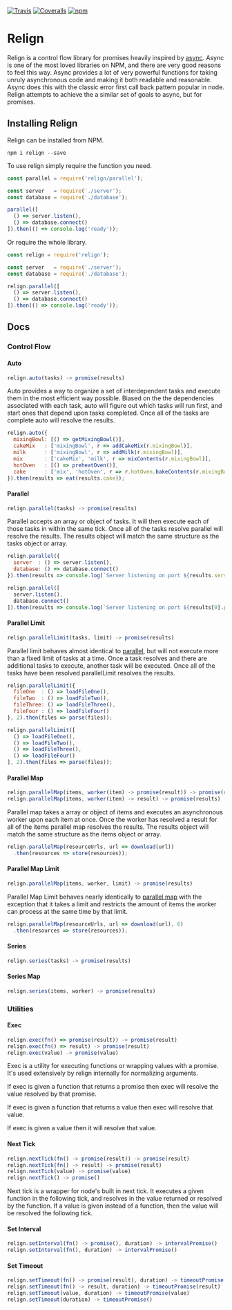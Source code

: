 [![Travis](https://img.shields.io/travis/rust-lang/rust.svg)](https://travis-ci.org/RobertWHurst/relign)
[![Coveralls](https://img.shields.io/coveralls/jekyll/jekyll.svg)](https://coveralls.io/github/RobertWHurst/relign)
[![npm](https://img.shields.io/npm/v/relign.svg)](https://www.npmjs.com/package/relign)

# Relign

Relign is a control flow library for promises heavily inspired by
[async](https://github.com/caolan/async). Async is one of the most loved
libraries on NPM, and there are very good reasons to feel this way. Async
provides a lot of very powerful functions for taking unruly asynchronous code
and making it both readable and reasonable. Async does this with the classic
error first call back pattern popular in node. Relign attempts to achieve the
a similar set of goals to async, but for promises.

## Installing Relign

Relign can be installed from NPM.

```shell
npm i relign --save
```

To use relign simply require the function you need.

```javascript
const parallel = require('relign/parallel');

const server   = require('./server');
const database = require('./database');

parallel([
  () => server.listen(),
  () => database.connect()
]).then(() => console.log('ready'));
```

Or require the whole library.

```javascript
const relign = require('relign');

const server   = require('./server');
const database = require('./database');

relign.parallel([
  () => server.listen(),
  () => database.connect()
]).then(() => console.log('ready'));
```

## Docs

### Control Flow

#### Auto

```javascript
relign.auto(tasks) -> promise(results)
```

Auto provides a way to organize a set of interdependent tasks and execute them
in the most efficient way possible. Biased on the the dependencies associated
with each task, auto will figure out which tasks will run first, and start
ones that depend upon tasks completed. Once all of the tasks are complete auto
will resolve the results.

```javascript
relign.auto({
  mixingBowl: [() => getMixingBowl()],
  cakeMix   : ['mixingBowl', r => addCakeMix(r.mixingBowl)],
  milk      : ['mixingBowl', r => addMilk(r.mixingBowl)],
  mix       : ['cakeMix', 'milk', r => mixContents(r.mixingBowl)],
  hotOven   : [() => preheatOven()],
  cake      : ['mix', 'hotOven', r => r.hotOven.bakeContents(r.mixingBowl)],
}).then(results => eat(results.cake));
```

#### Parallel

```javascript
relign.parallel(tasks) -> promise(results)
```

Parallel accepts an array or object of tasks. It will then execute each of those
tasks in within the same tick. Once all of the tasks resolve parallel will
resolve the results. The results object will match the same structure as the
tasks object or array.

```javascript
relign.parallel({
  server  : () => server.listen(),
  database: () => database.connect()
}).then(results => console.log(`Server listening on port ${results.server.port}`));
```

```javascript
relign.parallel([
  server.listen(),
  database.connect()
]).then(results => console.log(`Server listening on port ${results[0].port}`));
```

#### Parallel Limit

```javascript
relign.parallelLimit(tasks, limit) -> promise(results)
```

Parallel limit behaves almost identical to [parallel](#parallel), but will
not execute more than a fixed limit of tasks at a time. Once a task resolves and
there are additional tasks to execute, another task will be executed. Once all
of the tasks have been resolved parallelLimit resolves the results.

```javascript
relign.parallelLimit({
  fileOne  : () => loadFileOne(),
  fileTwo  : () => loadFileTwo(),
  fileThree: () => loadFileThree(),
  fileFour : () => loadFileFour()
}, 2).then(files => parse(files));
```

```javascript
relign.parallelLimit([
  () => loadFileOne(),
  () => loadFileTwo(),
  () => loadFileThree(),
  () => loadFileFour()
], 2).then(files => parse(files));
```

#### Parallel Map

```javascript
relign.parallelMap(items, worker(item) -> promise(result)) -> promise(results)
relign.parallelMap(items, worker(item) -> result) -> promise(results)
```

Parallel map takes a array or object of items and executes an asynchronous
worker upon each item at once. Once the worker has resolved a result for all
of the items parallel map resolves the results. The results object will match
the same structure as the items object or array.

```javascript
relign.parallelMap(resourceUrls, url => download(url))
  .then(resources => store(resources));
```


#### Parallel Map Limit

```javascript
relign.parallelMap(items, worker, limit) -> promise(results)
```

Parallel Map Limit behaves nearly identically to [parallel map](#parallel-map)
with the exception that it takes a limit and restricts the amount of items
the worker can process at the same time by that limit.

```javascript
relign.parallelMap(resourceUrls, url => download(url), 6)
  .then(resources => store(resources));
```

#### Series

```javascript
relign.series(tasks) -> promise(results)
```

#### Series Map

```javascript
relign.series(items, worker) -> promise(results)
```

### Utilities

#### Exec

```javascript
relign.exec(fn() => promise(result)) -> promise(result)
relign.exec(fn() => result) -> promise(result)
relign.exec(value) -> promise(value)
```

Exec is a utility for executing functions or wrapping values with a promise.
It's used extensively by relign internally for normalizing arguments.

If exec is given a function that returns a promise then exec will resolve the
value resolved by that promise.

If exec is given a function that returns a value then exec will resolve that
value.

If exec is given a value then it will resolve that value.

#### Next Tick

```javascript
relign.nextTick(fn() -> promise(result)) -> promise(result)
relign.nextTick(fn() -> result) -> promise(result)
relign.nextTick(value) -> promise(value)
relign.nextTick() -> promise()
```

Next tick is a wrapper for node's built in next tick. It executes a given
function in the following tick, and resolves in the value returned or resolved
by the function. If a value is given instead of a function, then the value will
be resolved the following tick.

#### Set Interval

```javascript
relign.setInterval(fn() -> promise(), duration) -> intervalPromise()
relign.setInterval(fn(), duration) -> intervalPromise()
```

#### Set Timeout

```javascript
relign.setTimeout(fn() -> promise(result), duration) -> timeoutPromise(result)
relign.setTimeout(fn() -> result, duration) -> timeoutPromise(result)
relign.setTimeout(value, duration) -> timeoutPromise(value)
relign.setTimeout(duration) -> timeoutPromise()
```
